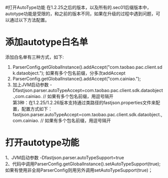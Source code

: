 #打开AutoType功能
在1.2.25之后的版本，以及所有的.sec01后缀版本中，autotype功能是受限的，和之前的版本不同，如果在升级的过程中遇到问题，可以通过以下方法配置。

# 添加autotype白名单
添加白名单有三种方式，如下:<br/>
1. ParserConfig.getGlobalInstance().addAccept("com.taobao.pac.client.sdk.dataobject."); 如果有多个包名前缀，分多次addAccept<br/>
2. ParserConfig.getGlobalInstance().addAccept("com.cainiao."); <br/>
3. 加上JVM启动参数 -Dfastjson.parser.autoTypeAccept=com.taobao.pac.client.sdk.dataobject.,com.cainiao. // 如果有多个包名前缀，用逗号隔开<br/>
第3种：在1.2.25/1.2.26版本支持通过类路径的fastjson.properties文件来配置，配置方式如下：
	fastjson.parser.autoTypeAccept=com.taobao.pac.client.sdk.dataobject.,com.cainiao. // 如果有多个包名前缀，用逗号隔开

# 打开autotype功能
1、JVM启动参数 -Dfastjson.parser.autoTypeSupport=true<br/>
2、代码中调用ParserConfig.getGlobalInstance().setAutoTypeSupport(true); 如果有使用非全局ParserConfig则用另外调用setAutoTypeSupport(true)；<br/>

